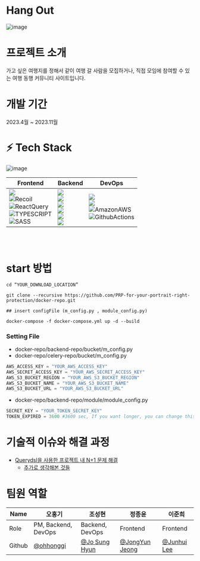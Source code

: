 # Hang Out

![image](https://github.com/Team-hangout/backend/assets/101315462/c5b1188e-91f6-4a63-94c5-56fc4262a700)

# 프로젝트 소개
가고 싶은 여행지를 정해서 같이 여행 갈 사람을 모집하거나, 직접 모임에 참여할 수 있는 여행 동행 커뮤니티 사이트입니다.

# 개발 기간
2023.4월 ~ 2023.11월

# **:zap: Tech Stack**

![image](https://github.com/Team-hangout/backend/assets/101315462/ebf3a20f-b7ce-4dd6-8cd1-6929fa08a20c)

| Frontend | Backend | DevOps |
| --- | --- | --- |
| <img src="https://img.shields.io/badge/React-61DAFB?style=for-the-badge&logo=React&logoColor=white"><br><img alt="Recoil" src ="https://img.shields.io/badge/Recoil-0075EB.svg?&style=for-the-badge&logo=Revolut&logoColor=white"/><br><img alt="ReactQuery" src ="https://img.shields.io/badge/ReactQuery-FF4154.svg?&style=for-the-badge&logo=ReactQuery&logoColor=white"/><br> <img alt="TYPESCRIPT" src ="https://img.shields.io/badge/TypeScript-3178C6.svg?&style=for-the-badge&logo=TypeScript&logoColor=white"/><br> <img alt="SASS" src ="https://img.shields.io/badge/Sass-CC6699.svg?&style=for-the-badge&logo=Sass&logoColor=white"/> | <img src="https://img.shields.io/badge/Java-ED8B00?style=for-the-badge&logo=openjdk&logoColor=white"><br><img src="https://img.shields.io/badge/SpringBoot-6DB33F?style=flat-square&logo=Spring&logoColor=white"><br><img src="https://img.shields.io/badge/Hibernate-59666C?style=for-the-badge&logo=Hibernate&logoColor=white"><br><img src="https://img.shields.io/badge/mysql-4479A1?style=for-the-badge&logo=mysql&logoColor=white"><br><img src="https://img.shields.io/badge/Amazon S3-569A31?style=for-the-badge&logo=Amazon S3&logoColor=white"><br><img src="https://img.shields.io/badge/Swagger-85EA2D.svg?style=for-the-badge&logo=Swagger&logoColor=white"> | <img src="https://img.shields.io/badge/Docker-2496ED?style=for-the-badge&logo=Docker&logoColor=white"><br><img src="https://img.shields.io/badge/NGINX-009639?style=for-the-badge&logo=NGINX&logoColor=white"><br> <img alt="AmazonAWS" src ="https://img.shields.io/badge/AWS-FF9900.svg?&style=for-the-badge&logo=AmazonAWS&logoColor=white"/><br><img alt="GithubActions" src ="https://img.shields.io/badge/GithubActions-2088FF.svg?&style=for-the-badge&logo=GithubActions&logoColor=white"/> |

<br/>
<br/>


# start 방법

```
cd “YOUR_DOWNLOAD_LOCATION”

git clone --recursive https://github.com/PRP-for-your-portrait-right-protection/docker-repo.git

## insert configFile (m_config.py , module_config.py)

docker-compose -f docker-compose.yml up -d --build

```

### Setting File


- docker-repo/backend-repo/bucket/m_config.py
- docker-repo/celery-repo/bucket/m_config.py

```python
AWS_ACCESS_KEY = "YOUR_AWS_ACCESS_KEY"
AWS_SECRET_ACCESS_KEY = "YOUR_AWS_SECRET_ACCESS_KEY"
AWS_S3_BUCKET_REGION = "YOUR_AWS_S3_BUCKET_REGION"
AWS_S3_BUCKET_NAME = "YOUR_AWS_S3_BUCKET_NAME"
AWS_S3_BUCKET_URL = "YOUR_AWS_S3_BUCKET_URL"
```




- docker-repo/backend-repo/module/module_config.py 

```python
SECRET_KEY = "YOUR_TOKEN_SECRET_KEY"
TOKEN_EXPIRED = 3600 #3600 sec, If you want longer, you can change this time.
```

# 기술적 이슈와 해결 과정
- [Querydsl을 사용한 프로젝트 내 N+1 문제 해결](https://velog.io/@vixloaze/Querydsl%EC%9D%84-%EC%82%AC%EC%9A%A9%ED%95%9C-%ED%94%84%EB%A1%9C%EC%A0%9D%ED%8A%B8-%EB%82%B4-N1-%EB%AC%B8%EC%A0%9C-%ED%95%B4%EA%B2%B0)
  - [추가로 생각해본 것들](https://iced-diver-005.notion.site/8438a52d6ee848159b26b4636a110dad?pvs=4)

# 팀원 역할

| Name    | 오홍기                                       |조성현                            | 정종윤                                        | 이준희      |
| ------- | --------------------------------------------- | ------------------------------------ | --------------------------------------------- | --------------------------------------- |
| Role    |   PM, Backend, DevOps   |    Backend, DevOps     | Frontend | Frontend |
| Github  | [@ohhonggi](https://github.com/ohhonggi) | [@Jo Sung Hyun](https://github.com/vixloaze) | [@JongYun Jeong](https://github.com/BellYun) | [@Junhui Lee](https://github.com/junvhui) |

